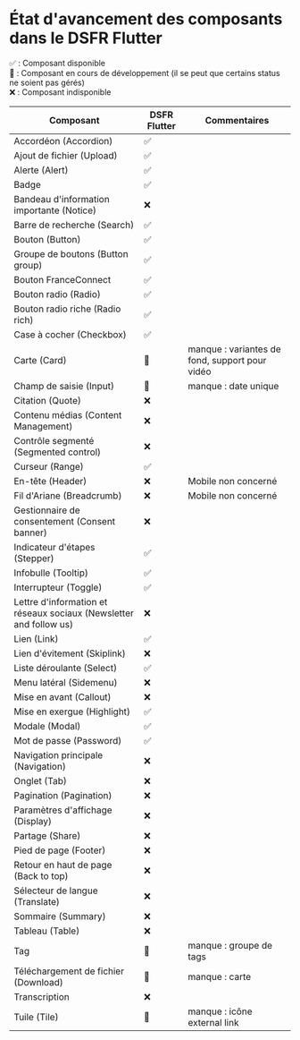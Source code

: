# État d'avancement des composants dans le DSFR Flutter

✅ : Composant disponible  
🚧 : Composant en cours de développement (il se peut que certains status ne soient pas gérés)  
❌ : Composant indisponible  


| Composant                                                          | DSFR Flutter | Commentaires                                   |
|--------------------------------------------------------------------|-------------|------------------------------------------------|
| Accordéon (Accordion)                                              | ✅          |                                                |
| Ajout de fichier (Upload)                                          | ✅          |                                                |
| Alerte (Alert)                                                     | ✅          |                                                |
| Badge                                                              | ✅          |                                                |
| Bandeau d'information importante (Notice)                          | ❌          |                                                |
| Barre de recherche (Search)                                        | ✅          |                                                |
| Bouton (Button)                                                    | ✅          |                                                |
| Groupe de boutons (Button group)                                   | ✅          |                                                |
| Bouton FranceConnect                                               | ✅          |                                                |
| Bouton radio (Radio)                                               | ✅          |                                                |
| Bouton radio riche (Radio rich)                                    | ✅          |                                                |
| Case à cocher (Checkbox)                                           | ✅          |                                                |
| Carte (Card)                                                       | 🚧          | manque : variantes de fond, support pour vidéo |
| Champ de saisie (Input)                                            | 🚧          | manque : date unique                           |
| Citation (Quote)                                                   | ❌          |                                                |
| Contenu médias (Content Management)                                | ❌          |                                                |
| Contrôle segmenté (Segmented control)                              | ❌          |                                                |
| Curseur (Range)                                                    | ✅          |                                                |
| En-tête (Header)                                                   | ❌          | Mobile non concerné                            |
| Fil d'Ariane (Breadcrumb)                                          | ❌          | Mobile non concerné                            |
| Gestionnaire de consentement (Consent banner)                      | ❌          |                                                |
| Indicateur d'étapes (Stepper)                                      | ✅          |                                                |
| Infobulle (Tooltip)                                                | ✅          |                                                |
| Interrupteur (Toggle)                                              | ✅️          |                                                |
| Lettre d'information et réseaux sociaux (Newsletter and follow us) | ❌          |                                                |
| Lien (Link)                                                        | ✅          |                                                |
| Lien d'évitement (Skiplink)                                        | ❌          |                                                |
| Liste déroulante (Select)                                          | ✅          |                                                |
| Menu latéral (Sidemenu)                                            | ❌          |                                                |
| Mise en avant (Callout)                                            | ❌          |                                                |
| Mise en exergue (Highlight)                                        | ✅          |                                                |
| Modale (Modal)                                                     | ✅          |                                                |
| Mot de passe (Password)                                            | ✅          |                                                |
| Navigation principale (Navigation)                                 | ❌          |                                                |
| Onglet (Tab)                                                       | ❌          |                                                |
| Pagination (Pagination)                                            | ❌          |                                                |
| Paramètres d'affichage (Display)                                   | ❌          |                                                |
| Partage (Share)                                                    | ❌          |                                                |
| Pied de page (Footer)                                              | ❌          |                                                |
| Retour en haut de page (Back to top)                               | ❌          |                                                |
| Sélecteur de langue (Translate)                                    | ❌          |                                                |
| Sommaire (Summary)                                                 | ❌          |                                                |
| Tableau (Table)                                                    | ❌          |                                                |
| Tag                                                                | 🚧          | manque : groupe de tags                        |
| Téléchargement de fichier (Download)                               | 🚧          | manque : carte                                 |
| Transcription                                                      | ❌          |                                                |
| Tuile (Tile)                                                       | 🚧          | manque : icône external link                   |
